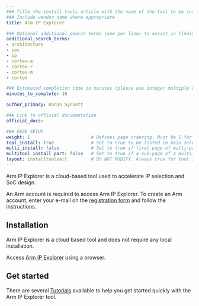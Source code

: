 ```yaml
---
### Title the install tools article with the name of the tool to be installed
### Include vendor name where appropriate
title: Arm IP Explorer

### Optional additional search terms (one per line) to assist in finding the article
additional_search_terms:
- architecture
- soc
- ip
- cortex-a
- cortex-r
- cortex-m
- cortex

### Estimated completion time in minutes (please use integer multiple of 5)
minutes_to_complete: 10

author_primary: Ronan Synnott

### Link to official documentation
official_docs:

### PAGE SETUP
weight: 1                       # Defines page ordering. Must be 1 for first (or only) page.
tool_install: true              # Set to true to be listed in main selection page, else false
multi_install: false            # Set to true if first page of multi-page article, else false
multitool_install_part: false   # Set to true if a sub-page of a multi-page article, else false
layout: installtoolsall         # DO NOT MODIFY. Always true for tool install articles
---
```


Arm IP Explorer is a cloud-based tool used to accelerate IP selection and SoC design. 

An Arm account is required to access Arm IP Explorer. To create an Arm account, enter your e-mail on the [registration form](https://www.arm.com/register) and follow the instructions.

## Installation

Arm IP Explorer is a cloud based tool and does not require any local installation.

Access [Arm IP Explorer](https://ipexplorer.arm.com/) using a browser.

## Get started

There are several [Tutorials](https://ipexplorer.arm.com/support) available to help you get started quickly with the Arm IP Explorer tool.
